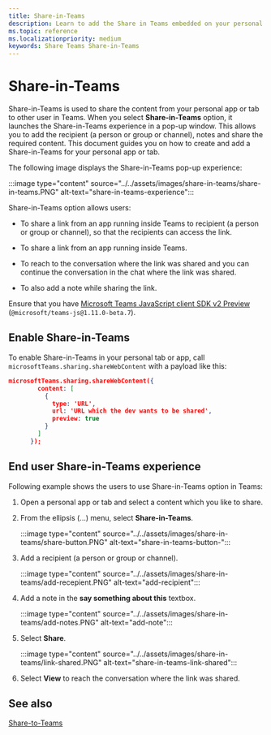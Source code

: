 ```yaml
---
title: Share-in-Teams
description: Learn to add the Share in Teams embedded on your personal app or tab
ms.topic: reference
ms.localizationpriority: medium
keywords: Share Teams Share-in-Teams
---
```

# Share-in-Teams

Share-in-Teams is used to share the content from your personal app or tab to other user in Teams. When you select **Share-in-Teams** option, it launches the Share-in-Teams experience in a pop-up window. This allows you to add the recipient (a person or group or channel), notes and share the required content. This document guides you on how to create and add a Share-in-Teams for your personal app or tab.

The following image displays the Share-in-Teams pop-up experience:

:::image type="content" source="../../assets/images/share-in-teams/share-in-teams.PNG" alt-text="share-in-teams-experience":::

Share-in-Teams option allows users:

* To share a link from an app running inside Teams to recipient (a person or group or channel), so that the recipients can access the link.

* To share a link from an app running inside Teams.

* To reach to the conversation where the link was shared and you can continue the conversation in the chat where the link was shared.

* To also add a note while sharing the link.

Ensure that you have [Microsoft Teams JavaScript client SDK v2 Preview](/javascript/api/overview/msteams-client?view=msteams-client-js-beta&preserve-view=true) (`@microsoft/teams-js@1.11.0-beta.7`).

## Enable Share-in-Teams

To enable Share-in-Teams in your personal tab or app,
call `microsoftTeams.sharing.shareWebContent` with a payload like this:

```json
microsoftTeams.sharing.shareWebContent({
        content: [
          {
            type: 'URL',
            url: 'URL which the dev wants to be shared',
            preview: true
          }
        ]
      });
```

## End user Share-in-Teams experience

Following example shows the users to use Share-in-Teams option in Teams:

1. Open a personal app or tab and select a content which you like to share.

2. From the ellipsis (...) menu, select **Share-in-Teams**.

   :::image type="content" source="../../assets/images/share-in-teams/share-button.PNG" alt-text="share-in-teams-button-":::

3. Add a recipient (a person or group or channel).

   :::image type="content" source="../../assets/images/share-in-teams/add-recepient.PNG" alt-text="add-recipient":::

4. Add a note in the **say something about this** textbox.

   :::image type="content" source="../../assets/images/share-in-teams/add-notes.PNG" alt-text="add-note":::

5. Select **Share**.

   :::image type="content" source="../../assets/images/share-in-teams/link-shared.PNG" alt-text="share-in-teams-link-shared":::

6. Select **View** to reach the conversation where the link was shared.

## See also

[Share-to-Teams](~/concepts/build-and-test/share-to-teams.md)
